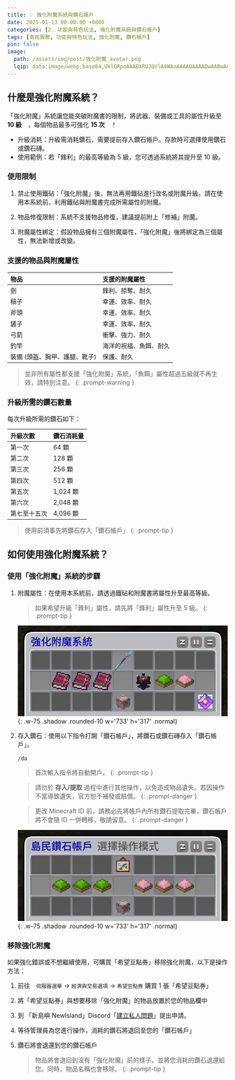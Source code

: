 ```yaml
---
title: ✨ 強化附魔系統與鑽石帳戶
date: 2025-01-13 00:00:00 +0800
categories: [2. 功能與特色玩法, 強化附魔系統與鑽石帳戶]
tags: [島民服務, 功能與特色玩法, 強化附魔, 鑽石帳戶]
pin: false
image:
  path: /assets/img/post/強化附魔_avatar.png
  lqip: data:image/webp;base64,UklGRpoAAABXRUJQVlA4WAoAAAAQAAAADwAABwAAQUxQSDIAAAARL0AmbZurmr57yyIiqE8oiG0bejIYEQTgqiDA9vqnsUSI6H+oAERp2HZ65qP/VIAWAFZQOCBCAAAA8AEAnQEqEAAIAAVAfCWkAALp8sF8rgRgAP7o9FDvMCkMde9PK7euH5M1m6VWoDXf2FkP3BqV0ZYbO6NA/VFIAAAA
---
```


## 什麼是強化附魔系統？
「強化附魔」系統讓您能突破附魔書的限制，將武器、裝備或工具的屬性升級至 **10 級**　，每個物品最多可強化 **15 次**　！

- 升級消耗：升級需消耗鑽石，需要提前存入鑽石帳戶。存款時可選擇使用鑽石或鑽石磚。
- 使用範例：若「鋒利」的最高等級為 5 級，您可透過系統將其提升至 10 級。


### 使用限制
1. 禁止使用鐵砧：「強化附魔」後，無法再用鐵砧進行改名或附魔升級。請在使用本系統前，利用鐵砧與附魔書完成所需屬性的附魔。

2. 物品修復限制：系統不支援物品修復，建議提前附上「修補」附魔。

3. 附魔屬性綁定：假設物品擁有三個附魔屬性，「強化附魔」後將綁定為三個屬性，無法新增或改變。

### 支援的物品與附魔屬性

| 物品                          | 支援的附魔屬性         |
| :---------------------------- | :--------------------- |
| 劍                            | 鋒利、掠奪、耐久       |
| 稿子                          | 幸運、效率、耐久       |
| 斧頭                          | 幸運、效率、耐久       |
| 鏟子                          | 幸運、效率、耐久       |
| 弓箭                          | 衝擊、強力、耐久       |
| 釣竿                          | 海洋的祝福、魚餌、耐久 |
| 裝備 (頭盔、胸甲、護腿、靴子) | 保護、耐久             |

> 並非所有屬性都支援「強化附魔」系統，「魚餌」屬性超過五級就不再生效，請特別注意。
{: .prompt-warning }


### 升級所需的鑽石數量
每次升級所需的鑽石如下：

| 升級次數     | 鑽石消耗量 |
| :----------- | :--------- |
| 第一次       | 64 顆      |
| 第二次       | 128 顆     |
| 第三次       | 256 顆     |
| 第四次       | 512 顆     |
| 第五次       | 1,024 顆   |
| 第六次       | 2,048 顆   |
| 第七至十五次 | 4,096 顆   |

> 使用前須事先將鑽石存入「鑽石帳戶」
{: .prompt-tip }


## 如何使用強化附魔系統？

### 使用「強化附魔」系統的步驟
1. 附魔屬性：在使用本系統前，請透過鐵砧和附魔書將屬性升至最高等級。
    > 如果希望升級「鋒利」屬性，請先將「鋒利」屬性升至 5 級。
    {: .prompt-tip }
    
    ![附魔屬性示例](/assets/img/post/強化附魔_002.png){: .w-75 .shadow .rounded-10 w='733' h='317' .normal}

2. 存入鑽石：使用以下指令打開「鑽石帳戶」，將鑽石或鑽石磚存入「鑽石帳戶」。
    ```text
    /da
    ```
    > 首次輸入指令將自動開戶。
    {: .prompt-tip }

    > 請勿於 **存入/提取** 過程中進行其他操作，以免造成物品遺失。若因操作不當導致遺失，官方恕不補發或賠償。
    {: .prompt-danger }

    > 更改 Minecraft ID 前，請務必先將帳戶內所有鑽石提取完畢，鑽石帳戶將不會隨 ID 一併轉移，敬請留意。
    {: .prompt-danger }

    ![存入鑽石示例](/assets/img/post/強化附魔_001.png){: .w-75 .shadow .rounded-10 w='733' h='317' .normal}



### 移除強化附魔
如果強化錯誤或不想繼續使用，可購買「希望豆點券」移除強化附魔，以下是操作方法：

1. 前往　`伺服器選單` → `經濟與交易選項` → `希望豆點券` 購買 1 張「希望豆點券」

2. 將「希望豆點券」與想要移除「強化附魔」的物品放置於您的物品欄中

3. 到 「新島嶼 NewIsland」Discord「[建立私人問題](discord://discord.com/channels/848202526250893383/971376509048729650)」提出申請。

4. 等待管理員為您進行操作，消耗的鑽石將退回至您的「鑽石帳戶」

5. 鑽石將會退還到您的鑽石帳戶
    > 物品將會退回到沒有「強化附魔」前的樣子，並將您消耗的鑽石退還給您。同時，物品名稱也會移除。
    {: .prompt-tip }